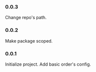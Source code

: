 ### 0.0.3
Change repo's path.

### 0.0.2
Make package scoped.

### 0.0.1
Initialize project. Add basic order's config. 
